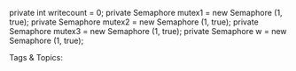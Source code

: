 private  int writecount  = 0;
private  Semaphore  mutex1  = new Semaphore  (1, true);
private  Semaphore  mutex2  = new Semaphore  (1, true);
private  Semaphore  mutex3  = new Semaphore  (1, true);
private  Semaphore  w = new Semaphore  (1, true);

   Tags & Topics:
   